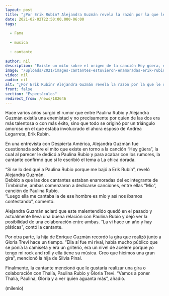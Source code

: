```yaml
---
layout: post
title: "¿Por Erik Rubín? Alejandra Guzmán revela la razón por la que le dedicó 'Hey güera' a Paulina Rubio"
date: 2021-02-02T22:50:00.000-06:00
tags:
  
  - Fama
  
  - musica
  
  - cantante
  
author: nil
description: "Existe un mito sobre el origen de la canción Hey güera, el cual menciona que Alejandra Guzmán se lo dedicó a Paulina Rubio. Guzmán resolvió la incógnita. "
image: "/uploads/2021/images-cantantes-estuvieron-enamoradas-erik-rubin.jpg"
video: nil
audio: nil
alt: "¿Por Erik Rubín? Alejandra Guzmán revela la razón por la que le dedicó 'Hey güera' a Paulina Rubio"
front: false
section: "Espectáculos"
redirect_from: /news/182646
---
```


Hace varios años surgió el rumor que entre Paulina Rubio y Alejandra Guzmán existía una enemistad y no precisamente por quien de las dos era más talentosa o con más éxito, sino que todo se originó por un triángulo amoroso en el que estaba involucrado el ahora esposo de Andrea Legarreta, Erik Rubín. 

En una entrevista con Despierta América, Alejandra Guzmán fue cuestionada sobre el mito que existe en torno a la canción “Hey güera”, la cual al parecer le dedicó a Paulina Rubio y para acabar con los rumores, la cantante confirmó que sí le escribió el tema a La chica dorada. 

“Sí se lo dediqué a Paulina Rubio porque me bajó a Erik Rubín”, reveló Alejandra Guzmán.  
Debido a que las dos cantantes estaban enamoradas del ex integrante de Timbiriche, ambas comenzaron a dedicarse canciones, entre ellas “Mío”, canción de Paulina Rubio.  
“Luego ella me cantaba la de ese hombre es mío y así nos íbamos contestando”, comentó. 

Alejandra Guzmán aclaró que este malentendido quedó en el pasado y actualmente lleva una buena relación con Paulina Rubio y dejó ver la posibilidad de una colaboración entre ambas. 
“La vi hace un año y hay pláticas”, contó la cantante. 

Por otra parte, la hija de Enrique Guzmán recordó la gira que realizó junto a Gloria Trevi hace un tiempo. 
“Ella sí fue mi rival, había mucho público que se ponía la camiseta y era un griterío, era un nivel de acelere porque yo tengo mi rock and roll y ella tiene su música. Creo que hicimos una gran gira”, mencionó la hija de Silvia Pinal.

Finalmente, la cantante mencionó que le gustaría realizar una gira o colaboración con Thalía, Paulina Rubio y Gloria Trevi. 
“Vamos a poner Thalía, Paulina, Gloria y a ver quien aguanta más”, añadió. 

(milenio)